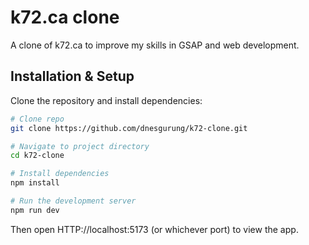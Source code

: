 # k72.ca clone

A clone of k72.ca to improve my skills in GSAP and web development.

## Installation & Setup

Clone the repository and install dependencies:

```bash
# Clone repo
git clone https://github.com/dnesgurung/k72-clone.git

# Navigate to project directory
cd k72-clone

# Install dependencies
npm install

# Run the development server
npm run dev

```
Then open HTTP://localhost:5173 (or whichever port) to view the app.

